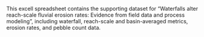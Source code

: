 This excell spreadsheet contains the supporting dataset for “Waterfalls alter reach-scale fluvial erosion rates: Evidence from field data and process modeling”, including waterfall, reach-scale and basin-averaged metrics, erosion rates, and pebble count data.

